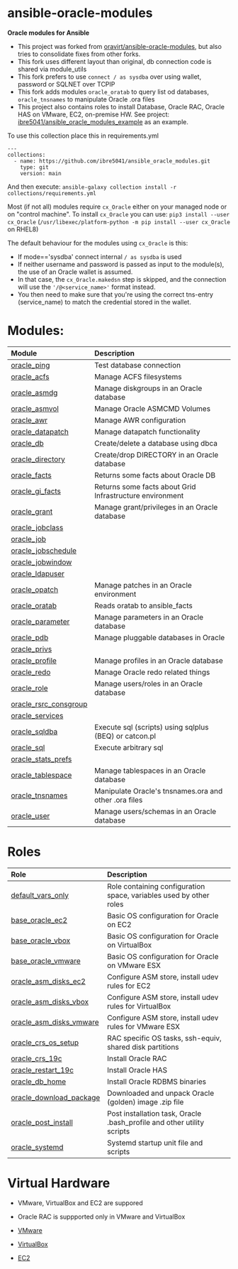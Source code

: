 # ansible-oracle-modules
**Oracle modules for Ansible**

- This project was forked from [oravirt/ansible-oracle-modules](https://github.com/oravirt/ansible-oracle-modules), but also tries to consolidate fixes from other forks.  
- This fork uses different layout than original, db connection code is shared via module_utils
- This fork prefers to use `connect / as sysdba` over using wallet, password or SQLNET over TCPIP 
- This fork adds modules `oracle_oratab` to query list od databases, `oracle_tnsnames` to manipulate Oracle .ora files
- This project also contains roles to install Database, Oracle RAC, Oracle HAS on VMware, EC2, on-premise HW.
See project: [ibre5041/ansible_oracle_modules_example](https://github.com/ibre5041/ansible_oracle_modules_example.git) as an example.

To use this collection place this in requirements.yml

    ---
    collections:
      - name: https://github.com/ibre5041/ansible_oracle_modules.git
        type: git
        version: main

And then execute: `ansible-galaxy collection install -r collections/requirements.yml`

Most (if not all) modules require `cx_Oracle` either on your  managed node or on "control machine".
To install `cx_Oracle` you can use: `pip3 install --user cx_Oracle` (`/usr/libexec/platform-python -m pip install --user cx_Oracle` on RHEL8)

The default behaviour for the modules using `cx_Oracle` is this:

- If mode=='sysdba' connect internal `/ as sysdba` is used
- If neither username and password is passed as input to the module(s), the use of an Oracle wallet is assumed.
- In that case, the `cx_Oracle.makedsn` step is skipped, and the connection will use the `'/@<service_name>'` format instead.
- You then need to make sure that you're using the correct tns-entry (service_name) to match the credential stored in the wallet.

# Modules:

| Module						    | Description |
| :-------------------------------------------------------- | :---------- |
| [oracle_ping](../content/module/oracle_ping/)		    | Test database connection |
| [oracle_acfs](../content/module/oracle_acfs/)		    | Manage ACFS filesystems |
| [oracle_asmdg](../content/module/oracle_asmdg/)	    | Manage diskgroups in an Oracle database |
| [oracle_asmvol](../content/module/oracle_asmvol/)	    | Manage Oracle ASMCMD Volumes |
| [oracle_awr](../content/module/oracle_awr/)		    | Manage AWR configuration |
| [oracle_datapatch](../content/module/oracle_datapatch/)   | Manage datapatch functionality |
| [oracle_db](../content/module/oracle_db/)		    | Create/delete a database using dbca |
| [oracle_directory](../content/module/oracle_directory/)   | Create/drop DIRECTORY in an Oracle database |
| [oracle_facts](../content/module/oracle_facts/)	    | Returns some facts about Oracle DB |
| [oracle_gi_facts](../content/module/oracle_gi_facts/)	    | Returns some facts about Grid Infrastructure environment |
| [oracle_grant](../content/module/oracle_grant/)	    | Manage grant/privileges in an Oracle database |
| [oracle_jobclass](../content/module/oracle_jobclass/)	    |
| [oracle_job](../content/module/oracle_job/)		    |
| [oracle_jobschedule](../content/module/oracle_jobschedule/)|
| [oracle_jobwindow](../content/module/oracle_jobwindow/)   |
| [oracle_ldapuser](../content/module/oracle_ldapuser/)	    |
| [oracle_opatch](../content/module/oracle_opatch/)	    | Manage patches in an Oracle environment |
| [oracle_oratab](../content/module/oracle_oratab/)	    | Reads oratab to ansible_facts |
| [oracle_parameter](../content/module/oracle_parameter/)   | Manage parameters in an Oracle database |
| [oracle_pdb](../content/module/oracle_pdb/)		    | Manage pluggable databases in Oracle |
| [oracle_privs](../content/module/oracle_privs/)	    | 
| [oracle_profile](../content/module/oracle_profile/)	    | Manage profiles in an Oracle database |
| [oracle_redo](../content/module/oracle_redo/)		    | Manage Oracle redo related things |
| [oracle_role](../content/module/oracle_role/)		    | Manage users/roles in an Oracle database |
| [oracle_rsrc_consgroup](../content/module/oracle_rsrc_consgroup/)| 
| [oracle_services](../content/module/oracle_services/)	    |
| [oracle_sqldba](../content/module/oracle_sqldba/)	    | Execute sql (scripts) using sqlplus (BEQ) or catcon.pl |
| [oracle_sql](../content/module/oracle_sql/)		    | Execute arbitrary sql
| [oracle_stats_prefs](../content/module/oracle_stats_prefs/)| 
| [oracle_tablespace](../content/module/oracle_tablespace/) | Manage tablespaces in an Oracle database
| [oracle_tnsnames](../content/module/oracle_tnsnames/)	    | Manipulate Oracle's tnsnames.ora and other .ora files
| [oracle_user](../content/module/oracle_user/)		    | Manage users/schemas in an Oracle database

# Roles

| Role   						    | Description |
| :-------------------------------------------------------- | :---------- |
| [default_vars_only](../content/role/default_vars_only/)   | Role containing configuration space, variables used by other roles |
| [base_oracle_ec2](../content/role/base_oracle_ec2/)	    | Basic OS configuration for Oracle on EC2 |
| [base_oracle_vbox](../content/role/base_oracle_vbox/)	    | Basic OS configuration for Oracle on VirtualBox |
| [base_oracle_vmware](../content/role/base_oracle_vmware/) | Basic OS configuration for Oracle on VMware ESX |
| [oracle_asm_disks_ec2](../content/role/oracle_asm_disks_ec2/)| Configure ASM store, install udev rules for EC2 |
| [oracle_asm_disks_vbox](../content/role/oracle_asm_disks_vbox/)| Configure ASM store, install udev rules for VirtualBox |
| [oracle_asm_disks_vmware](../content/role/oracle_asm_disks_vmware/)| Configure ASM store, install udev rules for VMware ESX |
| [oracle_crs_os_setup](../content/role/oracle_crs_os_setup/)| RAC specific OS tasks, ssh-equiv, shared disk partitions |
| [oracle_crs_19c](../content/role/oracle_crs_19c/)	    | Install Oracle RAC |
| [oracle_restart_19c](../content/role/oracle_restart_19c/) | Install Oracle HAS |
| [oracle_db_home](../content/role/oracle_db_home/)	    | Install Oracle RDBMS binaries |
| [oracle_download_package](../content/role/oracle_download_package/)| Downloaded and unpack Oracle (golden) image .zip file |
| [oracle_post_install](../content/role/oracle_post_install/)| Post installation task, Oracle .bash_profile and other utility scripts |
| [oracle_systemd](../content/role/oracle_systemd/)	    | Systemd startup unit file and scripts |

# Virtual Hardware

- VMware, VirtualBox and EC2 are suppored
- Oracle RAC is suppported only in VMware and VirtualBox

- [VMware](../content/role/base_oracle_vmware/)
- [VirtualBox](../content/role/base_oracle_vbox/)
- [EC2](../content/role/base_oracle_ec2/)

